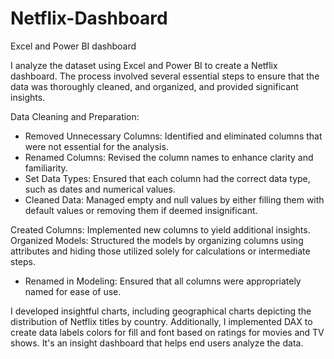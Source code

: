# Netflix-Dashboard
Excel and Power BI dashboard

I analyze the dataset using Excel and Power BI to create a Netflix dashboard. The process involved several essential steps to ensure that the data was thoroughly cleaned, and organized, and provided significant insights.

Data Cleaning and Preparation:
- Removed Unnecessary Columns: Identified and eliminated columns that were not essential for the analysis.
- Renamed Columns: Revised the column names to enhance clarity and familiarity.
- Set Data Types: Ensured that each column had the correct data type, such as dates and numerical values.
- Cleaned Data: Managed empty and null values by either filling them with default values or removing them if deemed insignificant.

Created Columns: Implemented new columns to yield additional insights.
Organized Models: Structured the models by organizing columns using attributes and hiding those utilized solely for calculations or intermediate steps.
- Renamed in Modeling: Ensured that all columns were appropriately named for ease of use.

 I developed insightful charts, including geographical charts depicting the distribution of Netflix titles by country. Additionally, I implemented DAX to create data labels colors for fill and font based on ratings for movies and TV shows. It's an insight dashboard that helps end users analyze the data.
